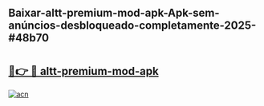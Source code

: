 ## Baixar-altt-premium-mod-apk-Apk-sem-anúncios-desbloqueado-completamente-2025-#48b70

# <h2><a href="https://ainizakaria.my?title=altt-premium-mod-apk&ref=22M">🔗👉 🔴 altt-premium-mod-apk</a></h2>

[![acn](https://github.com/user-attachments/assets/0f9c940e-d8b0-45ae-aac7-cd30a18b3e1c)](https://ainizakaria.my?title=altt-premium-mod-apk&ref=22M)

